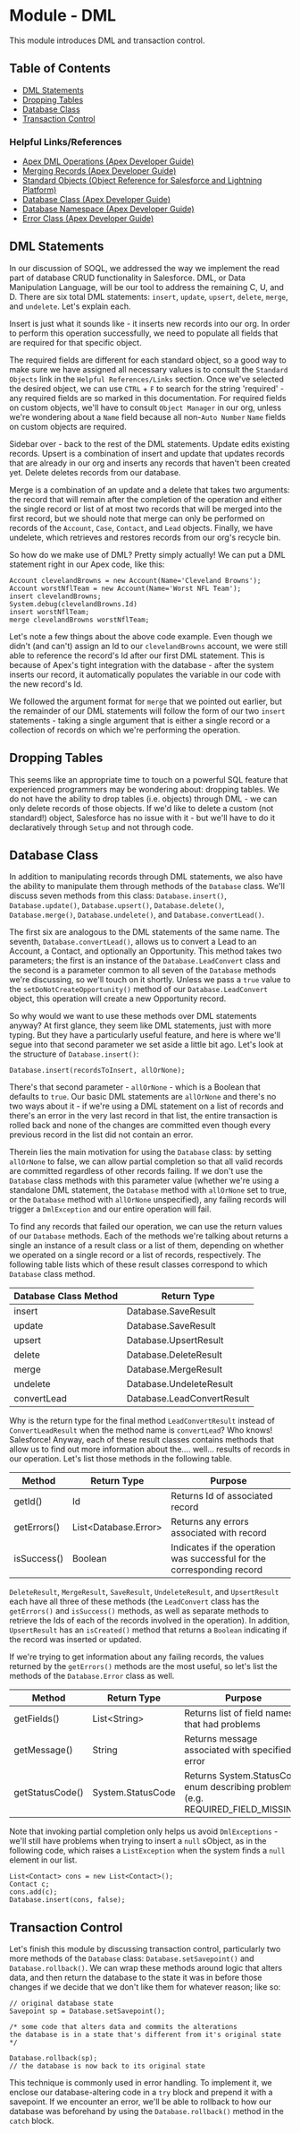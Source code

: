 # Module - DML

This module introduces DML and transaction control.

## Table of Contents

* [DML Statements](#dml-statements)
* [Dropping Tables](#dropping-tables)
* [Database Class](#database-class)
* [Transaction Control](#transaction-control)

### Helpful Links/References

* [Apex DML Operations (Apex Developer Guide)](https://developer.salesforce.com/docs/atlas.en-us.apexcode.meta/apexcode/apex_dml_section.htm)
* [Merging Records (Apex Developer Guide)](https://developer.salesforce.com/docs/atlas.en-us.apexcode.meta/apexcode/langCon_apex_dml_examples_merge.htm)
* [Standard Objects (Object Reference for Salesforce and Lightning Platform)](https://developer.salesforce.com/docs/atlas.en-us.224.0.object_reference.meta/object_reference/sforce_api_objects_list.htm)
* [Database Class (Apex Developer Guide)](https://developer.salesforce.com/docs/atlas.en-us.apexcode.meta/apexcode/apex_methods_system_database.htm)
* [Database Namespace (Apex Developer Guide)](https://developer.salesforce.com/docs/atlas.en-us.apexcode.meta/apexcode/apex_namespace_Database.htm)
* [Error Class (Apex Developer Guide)](https://developer.salesforce.com/docs/atlas.en-us.apexcode.meta/apexcode/apex_methods_system_database_error.htm#apex_methods_system_database_error)

## DML Statements

In our discussion of SOQL, we addressed the way we implement the read part of database CRUD functionality in Salesforce. DML, or Data Manipulation Language, will be our tool to address the remaining C, U, and D. There are six total DML statements: `insert`, `update`, `upsert`, `delete`, `merge`, and `undelete`. Let's explain each.

Insert is just what it sounds like - it inserts new records into our org. In order to perform this operation successfully, we need to populate all fields that are required for that specific object.

The required fields are different for each standard object, so a good way to make sure we have assigned all necessary values is to consult the `Standard Objects` link in the `Helpful References/Links` section. Once we've selected the desired object, we can use `CTRL` + `F` to search for the string 'required' - any required fields are so marked in this documentation. For required fields on custom objects, we'll have to consult `Object Manager` in our org, unless we're wondering about a `Name` field because all non-`Auto Number` `Name` fields on custom objects are required.

Sidebar over - back to the rest of the DML statements. Update edits existing records. Upsert is a combination of insert and update that updates records that are already in our org and inserts any records that haven't been created yet. Delete deletes records from our database.

Merge is a combination of an update and a delete that takes two arguments: the record that will remain after the completion of the operation and either the single record or list of at most two records that will be merged into the first record, but we should note that merge can only be performed on records of the `Account`, `Case`, `Contact`, and `Lead` objects. Finally, we have undelete, which retrieves and restores records from our org's recycle bin.

So how do we make use of DML? Pretty simply actually! We can put a DML statement right in our Apex code, like this:

```apex
Account clevelandBrowns = new Account(Name='Cleveland Browns');
Account worstNflTeam = new Account(Name='Worst NFL Team');
insert clevelandBrowns;
System.debug(clevelandBrowns.Id)
insert worstNflTeam;
merge clevelandBrowns worstNflTeam;
```

Let's note a few things about the above code example. Even though we didn't (and can't) assign an Id to our `clevelandBrowns` account, we were still able to reference the record's Id after our first DML statement. This is because of Apex's tight integration with the database - after the system inserts our record, it automatically populates the variable in our code with the new record's Id.

We followed the argument format for `merge` that we pointed out earlier, but the remainder of our DML statements will follow the form of our two `insert` statements - taking a single argument that is either a single record or a collection of records on which we're performing the operation.

## Dropping Tables

This seems like an appropriate time to touch on a powerful SQL feature that experienced programmers may be wondering about: dropping tables. We do not have the ability to drop tables (i.e. objects) through DML - we can only delete records of those objects. If we'd like to delete a custom (not standard!) object, Salesforce has no issue with it - but we'll have to do it declaratively through `Setup` and not through code.

## Database Class

In addition to manipulating records through DML statements, we also have the ability to manipulate them through methods of the `Database` class. We'll discuss seven methods from this class: `Database.insert()`, `Database.update()`, `Database.upsert()`, `Database.delete()`, `Database.merge()`, `Database.undelete()`, and `Database.convertLead()`.

The first six are analogous to the DML statements of the same name. The seventh, `Database.convertLead()`, allows us to convert a Lead to an Account, a Contact, and optionally an Opportunity. This method takes two parameters; the first is an instance of the `Database.LeadConvert` class and the second is a parameter common to all seven of the `Database` methods we're discussing, so we'll touch on it shortly. Unless we pass a `true` value to the `setDoNotCreateOpportunity()` method of our `Database.LeadConvert` object, this operation will create a new Opportunity record.

So why would we want to use these methods over DML statements anyway? At first glance, they seem like DML statements, just with more typing. But they have a particularly useful feature, and here is where we'll segue into that second parameter we set aside a little bit ago. Let's look at the structure of `Database.insert()`:

```apex
Database.insert(recordsToInsert, allOrNone);
```

There's that second parameter - `allOrNone` - which is a Boolean that defaults to `true`. Our basic DML statements are `allOrNone` and there's no two ways about it - if we're using a DML statement on a list of records and there's an error in the very last record in that list, the entire transaction is rolled back and none of the changes are committed even though every previous record in the list did not contain an error.

Therein lies the main motivation for using the `Database` class: by setting `allOrNone` to false, we can allow partial completion so that all valid records are committed regardless of other records failing. If we don't use the `Database` class methods with this parameter value (whether we're using a standalone DML statement, the `Database` method with `allOrNone` set to true, or the `Database` method with `allOrNone` unspecified), any failing records will trigger a `DmlException` and our entire operation will fail.

To find any records that failed our operation, we can use the return values of our `Database` methods. Each of the methods we're talking about returns a single an instance of a result class or a list of them, depending on whether we operated on a single record or a list of records, respectively. The following table lists which of these result classes correspond to which `Database` class method.

| Database Class Method | Return Type |
| --------------- | --------------------------- |
| insert | Database.SaveResult |
| update | Database.SaveResult |
| upsert | Database.UpsertResult |
| delete | Database.DeleteResult |
| merge | Database.MergeResult |
| undelete | Database.UndeleteResult |
| convertLead | Database.LeadConvertResult |

Why is the return type for the final method `LeadConvertResult` instead of `ConvertLeadResult` when the method name is `convertLead`? Who knows! Salesforce! Anyway, each of these result classes contains methods that allow us to find out more information about the.... well... results of records in our operation. Let's list those methods in the following table.

| Method | Return Type | Purpose |
| ------ | ----------- | ------- |
| getId() | Id | Returns Id of associated record |
| getErrors() | List<Database.Error> | Returns any errors associated with record |
| isSuccess() | Boolean | Indicates if the operation was successful for the corresponding record |

`DeleteResult`, `MergeResult`, `SaveResult`, `UndeleteResult`, and `UpsertResult` each have all three of these methods (the `LeadConvert` class has the `getErrors()` and `isSuccess()` methods, as well as separate methods to retrieve the Ids of each of the records involved in the operation). In addition, `UpsertResult` has an `isCreated()` method that returns a `Boolean` indicating if the record was inserted or updated.

If we're trying to get information about any failing records, the values returned by the `getErrors()` methods are the most useful, so let's list the methods of the `Database.Error` class as well.

| Method | Return Type | Purpose |
| ------ | ----------- | ------- |
| getFields() | List\<String> | Returns list of field names that had problems |
| getMessage() | String | Returns message associated with specified error |
| getStatusCode() | System.StatusCode | Returns System.StatusCode enum describing problem (e.g. REQUIRED_FIELD_MISSING) |

Note that invoking partial completion only helps us avoid `DmlExceptions` - we'll still have problems when trying to insert a `null` sObject, as in the following code, which raises a `ListException` when the system finds a `null` element in our list.

```apex
List<Contact> cons = new List<Contact>();
Contact c;
cons.add(c);
Database.insert(cons, false);
```

## Transaction Control

Let's finish this module by discussing transaction control, particularly two more methods of the `Database` class: `Database.setSavepoint()` and `Database.rollback()`. We can wrap these methods around logic that alters data, and then return the database to the state it was in before those changes if we decide that we don't like them for whatever reason; like so:

```apex
// original database state
Savepoint sp = Database.setSavepoint();

/* some code that alters data and commits the alterations
the database is in a state that's different from it's original state */

Database.rollback(sp);
// the database is now back to its original state
```

This technique is commonly used in error handling. To implement it, we enclose our database-altering code in a `try` block and prepend it with a savepoint. If we encounter an error, we'll be able to rollback to how our database was beforehand by using the `Database.rollback()` method in the `catch` block.
